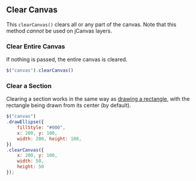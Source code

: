 ## Clear Canvas

This `clearCanvas()` clears all or any part of the canvas. Note that this method *cannot* be used on jCanvas layers.

### Clear Entire Canvas

If nothing is passed, the entire canvas is cleared.

```javascript
$("canvas").clearCanvas()
```

<h3>Clear a Section</h3>

Clearing a section works in the same way as [drawing a rectangle](rectangles.md), with the rectangle being drawn from its center (by default).

```javascript
$("canvas")
.drawEllipse({
    fillStyle: "#000",
    x: 200, y: 100,
    width: 200, height: 100,
})
.clearCanvas({
    x: 200, y: 100,
    width: 50,
    height: 50
});
